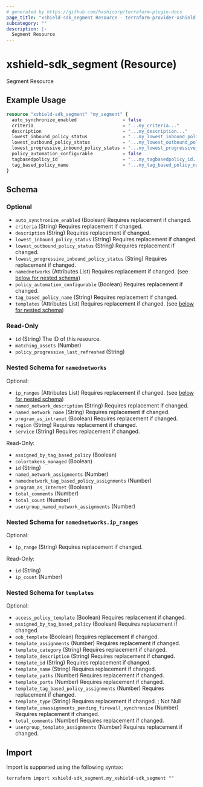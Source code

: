 ```yaml
---
# generated by https://github.com/hashicorp/terraform-plugin-docs
page_title: "xshield-sdk_segment Resource - terraform-provider-xshield-sdk"
subcategory: ""
description: |-
  Segment Resource
---
```


# xshield-sdk_segment (Resource)

Segment Resource

## Example Usage

```terraform
resource "xshield-sdk_segment" "my_segment" {
  auto_synchronize_enabled                 = false
  criteria                                 = "...my_criteria..."
  description                              = "...my_description..."
  lowest_inbound_policy_status             = "...my_lowest_inbound_policy_status..."
  lowest_outbound_policy_status            = "...my_lowest_outbound_policy_status..."
  lowest_progressive_inbound_policy_status = "...my_lowest_progressive_inbound_policy_status..."
  policy_automation_configurable           = false
  tagbasedpolicy_id                        = "...my_tagbasedpolicy_id..."
  tag_based_policy_name                    = "...my_tag_based_policy_name..."
}
```

<!-- schema generated by tfplugindocs -->
## Schema

### Optional

- `auto_synchronize_enabled` (Boolean) Requires replacement if changed.
- `criteria` (String) Requires replacement if changed.
- `description` (String) Requires replacement if changed.
- `lowest_inbound_policy_status` (String) Requires replacement if changed.
- `lowest_outbound_policy_status` (String) Requires replacement if changed.
- `lowest_progressive_inbound_policy_status` (String) Requires replacement if changed.
- `namednetworks` (Attributes List) Requires replacement if changed. (see [below for nested schema](#nestedatt--namednetworks))
- `policy_automation_configurable` (Boolean) Requires replacement if changed.
- `tag_based_policy_name` (String) Requires replacement if changed.
- `templates` (Attributes List) Requires replacement if changed. (see [below for nested schema](#nestedatt--templates))

### Read-Only

- `id` (String) The ID of this resource.
- `matching_assets` (Number)
- `policy_progressive_last_refreshed` (String)

<a id="nestedatt--namednetworks"></a>
### Nested Schema for `namednetworks`

Optional:

- `ip_ranges` (Attributes List) Requires replacement if changed. (see [below for nested schema](#nestedatt--namednetworks--ip_ranges))
- `named_network_description` (String) Requires replacement if changed.
- `named_network_name` (String) Requires replacement if changed.
- `program_as_intranet` (Boolean) Requires replacement if changed.
- `region` (String) Requires replacement if changed.
- `service` (String) Requires replacement if changed.

Read-Only:

- `assigned_by_tag_based_policy` (Boolean)
- `colortokens_managed` (Boolean)
- `id` (String)
- `named_network_assignments` (Number)
- `namednetwork_tag_based_policy_assignments` (Number)
- `program_as_internet` (Boolean)
- `total_comments` (Number)
- `total_count` (Number)
- `usergroup_named_network_assignments` (Number)

<a id="nestedatt--namednetworks--ip_ranges"></a>
### Nested Schema for `namednetworks.ip_ranges`

Optional:

- `ip_range` (String) Requires replacement if changed.

Read-Only:

- `id` (String)
- `ip_count` (Number)



<a id="nestedatt--templates"></a>
### Nested Schema for `templates`

Optional:

- `access_policy_template` (Boolean) Requires replacement if changed.
- `assigned_by_tag_based_policy` (Boolean) Requires replacement if changed.
- `oob_template` (Boolean) Requires replacement if changed.
- `template_assignments` (Number) Requires replacement if changed.
- `template_category` (String) Requires replacement if changed.
- `template_description` (String) Requires replacement if changed.
- `template_id` (String) Requires replacement if changed.
- `template_name` (String) Requires replacement if changed.
- `template_paths` (Number) Requires replacement if changed.
- `template_ports` (Number) Requires replacement if changed.
- `template_tag_based_policy_assignments` (Number) Requires replacement if changed.
- `template_type` (String) Requires replacement if changed. ; Not Null
- `template_unassignments_pending_firewall_synchronize` (Number) Requires replacement if changed.
- `total_comments` (Number) Requires replacement if changed.
- `usergroup_template_assignments` (Number) Requires replacement if changed.

## Import

Import is supported using the following syntax:

```shell
terraform import xshield-sdk_segment.my_xshield-sdk_segment ""
```
